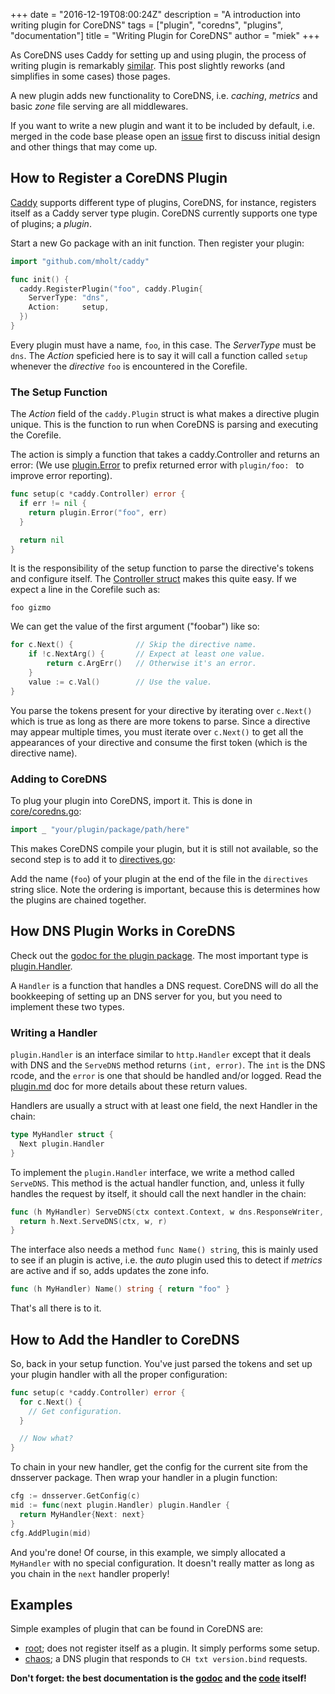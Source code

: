 +++
date = "2016-12-19T08:00:24Z"
description = "A introduction into writing plugin for CoreDNS"
tags = ["plugin", "coredns", "plugins", "documentation"]
title = "Writing Plugin for CoreDNS"
author = "miek"
+++

As CoreDNS uses Caddy for setting up and using plugin, the process of writing plugin is
remarkably [similar](https://github.com/mholt/caddy/wiki/Writing-a-Plugin:-Directives). This post
slightly reworks (and simplifies in some cases) those pages.

A new plugin adds new functionality to CoreDNS, i.e. *caching*, *metrics* and basic *zone* file
serving are all middlewares.

If you want to write a new plugin and want it to be included by default, i.e. merged in the code
base please open an [issue](https://github.com/coredns/coredns/issues) first to discuss initial design
and other things that may come up.

## How to Register a CoreDNS Plugin

[Caddy](https://caddyserver.com) supports different type of plugins, CoreDNS, for instance,
registers itself as a Caddy server type plugin. CoreDNS currently supports one type of plugins;
a *plugin*.

Start a new Go package with an init function. Then register your plugin:

```go
import "github.com/mholt/caddy"

func init() {
  caddy.RegisterPlugin("foo", caddy.Plugin{
    ServerType: "dns",
    Action:     setup,
  })
}
```

Every plugin must have a name, `foo`, in this case. The *ServerType* must be `dns`. The *Action*
speficied here is to say it will call a function called `setup` whenever the *directive* `foo` is
encountered in the Corefile.

### The Setup Function

The *Action* field of the `caddy.Plugin` struct is what makes a directive plugin unique. This is the
function to run when CoreDNS is parsing and executing the Corefile.

The action is simply a function that takes a caddy.Controller and returns an error:
(We use [plugin.Error](https://godoc.org/github.com/coredns/coredns/plugin#Error) to prefix
returned error with `plugin/foo: ` to improve error reporting).

``` go
func setup(c *caddy.Controller) error {
  if err != nil {
    return plugin.Error("foo", err)
  }

  return nil
}
```

It is the responsibility of the setup function to parse the directive's tokens and configure itself.
The [Controller struct](https://godoc.org/github.com/mholt/caddy#Controller)
makes this quite easy. If we expect a line in the Corefile such as:

```
foo gizmo
```

We can get the value of the first argument ("foobar") like so:

```go
for c.Next() {              // Skip the directive name.
    if !c.NextArg() {       // Expect at least one value.
        return c.ArgErr()   // Otherwise it's an error.
    }
    value := c.Val()        // Use the value.
}
```
You parse the tokens present for your directive by iterating over `c.Next()` which is true as long
as there are more tokens to parse. Since a directive may appear multiple times, you must iterate
over `c.Next()` to get all the appearances of your directive and consume the first token (which is the
directive name).

### Adding to CoreDNS

To plug your plugin into CoreDNS, import it. This is done in
[core/coredns.go](https://github.com/coredns/coredns/blob/master/core/coredns.go):


```go
import _ "your/plugin/package/path/here"
```

This makes CoreDNS compile your plugin, but it is still not available, so the second step is
to add it to [directives.go](https://github.com/coredns/coredns/blob/master/core/dnsserver/directives.go):

Add the name (`foo`) of your plugin at the end of the file in the `directives` string slice.
Note the ordering is important, because this is determines how the plugins are chained together.

## How DNS Plugin Works in CoreDNS

Check out the [godoc for the plugin
package](http://godoc.org/github.com/coredns/coredns/plugin). The most important type is
[plugin.Handler](https://godoc.org/github.com/coredns/coredns/plugin#Handler).

A `Handler` is a function that handles a DNS request. CoreDNS will do all the bookkeeping of setting
up an DNS server for you, but you need to implement these two types.

### Writing a Handler

`plugin.Handler` is an interface similar to `http.Handler` except that it deals with DNS and the
`ServeDNS` method returns `(int, error)`. The `int` is the DNS rcode, and the `error` is one that
should be handled and/or logged. Read the
[plugin.md](https://github.com/coredns/coredns/blob/master/plugin.md) doc for more details
about these return values.

Handlers are usually a struct with at least one field, the next Handler in the chain:

```go
type MyHandler struct {
  Next plugin.Handler
}
```

To implement the `plugin.Handler` interface, we write a method called `ServeDNS`.
This method is the actual handler function, and, unless it fully handles the request by itself, it
should call the next handler in the chain:

```go
func (h MyHandler) ServeDNS(ctx context.Context, w dns.ResponseWriter, r *dns.Msg) (int, error) {
  return h.Next.ServeDNS(ctx, w, r)
}
```

The interface also needs a method `func Name() string`, this is mainly used to see if an plugin
is active, i.e. the *auto* plugin used this to detect if *metrics* are active and if so, adds
updates the zone info.

```go
func (h MyHandler) Name() string { return "foo" }
```

That's all there is to it.

## How to Add the Handler to CoreDNS

So, back in your setup function. You've just parsed the tokens and set up your plugin handler
with all the proper configuration:

```go
func setup(c *caddy.Controller) error {
  for c.Next() {
    // Get configuration.
  }

  // Now what?
}
```

To chain in your new handler, get the config for the current site from the dnsserver package.
Then wrap your handler in a plugin function:

```go
cfg := dnsserver.GetConfig(c)
mid := func(next plugin.Handler) plugin.Handler {
  return MyHandler{Next: next}
}
cfg.AddPlugin(mid)
```

And you're done! Of course, in this example, we simply allocated a `MyHandler` with no special
configuration. It doesn't really matter as long as you chain in the `next` handler properly!

## Examples

Simple examples of plugin that can be found in CoreDNS are:

* [root](https://godoc.org/github.com/coredns/coredns/plugin/root); does not register itself as
  a plugin. It simply performs some setup.
* [chaos](https://godoc.org/github.com/coredns/coredns/plugin/chaos); a DNS plugin that
  responds to `CH txt version.bind` requests.

**Don't forget: the best documentation is the [godoc](https://godoc.org/github.com/coredns/coredns)
and the [code](https://github.com/coredns/coredns) itself!**
